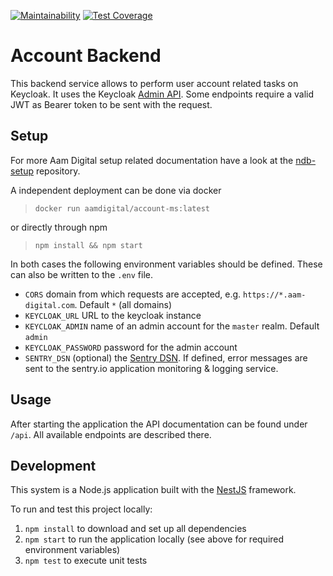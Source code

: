 [![Maintainability](https://api.codeclimate.com/v1/badges/6bf32c4f0345ea2bfb1b/maintainability)](https://codeclimate.com/github/Aam-Digital/account-backend/maintainability)
[![Test Coverage](https://api.codeclimate.com/v1/badges/6bf32c4f0345ea2bfb1b/test_coverage)](https://codeclimate.com/github/Aam-Digital/account-backend/test_coverage)

# Account Backend

This backend service allows to perform user account related tasks on Keycloak.
It uses the Keycloak [Admin API](https://www.keycloak.org/docs-api/19.0.2/rest-api/index.html).
Some endpoints require a valid JWT as Bearer token to be sent with the request.

## Setup
For more Aam Digital setup related documentation have a look at the [ndb-setup](https://github.com/Aam-Digital/ndb-setup) repository.

A independent deployment can be done via docker

> `docker run aamdigital/account-ms:latest`

or directly through npm

> `npm install && npm start`

In both cases the following environment variables should be defined.
These can also be written to the `.env` file.

- `CORS` domain from which requests are accepted, e.g. `https://*.aam-digital.com`. Default `*` (all domains)
- `KEYCLOAK_URL` URL to the keycloak instance
- `KEYCLOAK_ADMIN` name of an admin account for the `master` realm. Default `admin`
- `KEYCLOAK_PASSWORD` password for the admin account
- `SENTRY_DSN` (optional) the [Sentry DSN](https://docs.sentry.io/product/sentry-basics/dsn-explainer/). If defined, error messages are sent to the sentry.io application monitoring & logging service.

## Usage

After starting the application the API documentation can be found under `/api`.
All available endpoints are described there.

## Development
This system is a Node.js application built with the [NestJS](https://nestjs.com/) framework.

To run and test this project locally:
1. `npm install` to download and set up all dependencies
2. `npm start` to run the application locally (see above for required environment variables)
3. `npm test` to execute unit tests
